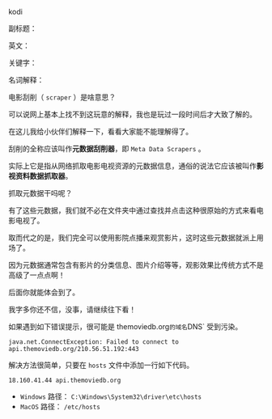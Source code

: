 kodi

副标题：

英文：

关键字：



名词解释：

电影刮削（ `scraper` ）是啥意思？

可以说网上基本上找不到这玩意的解释，我也是玩过一段时间后才大致了解的。

在这儿我给小伙伴们解释一下，看看大家能不能理解得了。

刮削的全称应该叫作**元数据刮削器**，即 `Meta Data Scrapers` 。

实际上它是指从网络抓取电影电视资源的元数据信息，通俗的说法它应该被叫作**影视资料数据抓取器**。



抓取元数据干吗呢？

有了这些元数据，我们就不必在文件夹中通过查找并点击这种很原始的方式来看电影电视了。

取而代之的是，我们完全可以使用影院点播来观赏影片，这时这些元数据就派上用场了。

因为元数据通常包含有影片的分类信息、图片介绍等等，观影效果比传统方式不是高级了一点点啊！

后面你就能体会到了。

我字多你还不信，没事，请继续往下看！





如果遇到如下错误提示，很可能是 themoviedb.org` 的域名 `DNS` 受到污染。

```
java.net.ConnectException: Failed to connect to api.themoviedb.org/210.56.51.192:443
```



解决方法很简单，只要在 `hosts` 文件中添加一行如下代码。

```
18.160.41.44 api.themoviedb.org
```

* `Windows` 路径： `C:\Windows\System32\driver\etc\hosts`
* `MacOS` 路径： `/etc/hosts`





